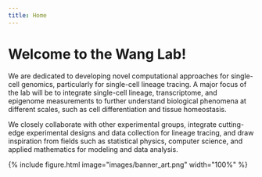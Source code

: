 ```yaml
---
title: Home
---
```


# Welcome to the Wang Lab!


 We are dedicated to developing novel computational approaches for single-cell genomics, particularly for single-cell lineage tracing. A major focus of the lab will be to integrate single-cell lineage, transcriptome, and epigenome measurements to further understand biological phenomena at different scales, such as cell differentiation and tissue homeostasis. 
 
 We closely collaborate with other experimental groups, integrate cutting-edge experimental designs and data collection for lineage tracing, and draw inspiration from fields such as statistical physics, computer science, and applied mathematics for modeling and data analysis. 

 
 {%
  include figure.html
  image="images/banner_art.png"
  width="100%"
%}
